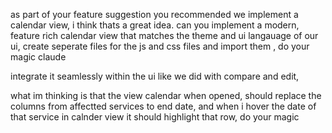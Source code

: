 as part of your feature suggestion you recommended we implement a calendar view, i think thats a great idea. can you implement a modern, feature rich calendar view that matches the theme and ui langauage of our ui, create seperate files for the js and css files and import them , do your magic claude

integrate it seamlessly within the ui like we did with compare and edit,

what im thinking is that the view calendar when opened, should replace the columns from affectted services to end date, and when i hover the date of that service in calnder view it should highlight that row, do your magic
